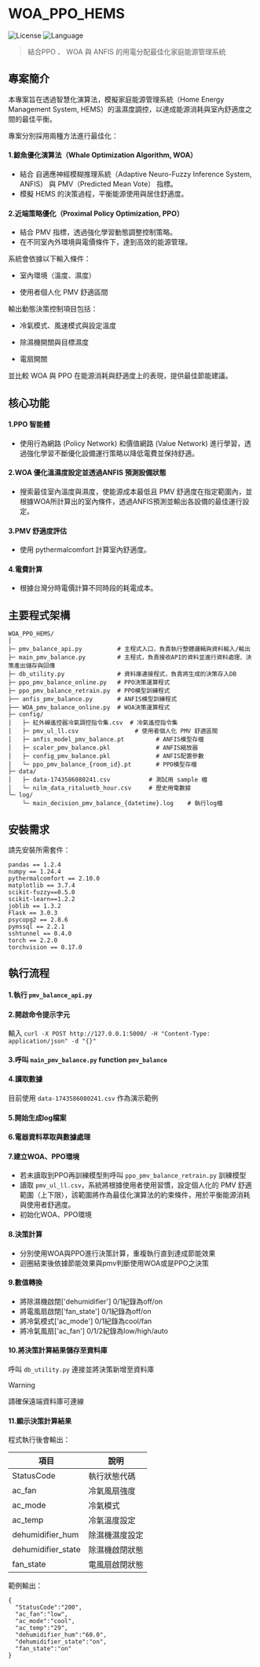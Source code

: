# WOA_PPO_HEMS
![License](https://img.shields.io/badge/license-MIT-yellow)
![Language](https://img.shields.io/badge/language-python-blue)

 > 結合PPO 、 WOA 與 ANFIS 的用電分配最佳化家庭能源管理系統

## 專案簡介

本專案旨在透過智慧化演算法，模擬家庭能源管理系統（Home Energy Management System, HEMS）的溫濕度調控，以達成能源消耗與室內舒適度之間的最佳平衡。

專案分別採用兩種方法進行最佳化：

#### 1.鯨魚優化演算法（Whale Optimization Algorithm, WOA）

 - 結合 自適應神經模糊推理系統（Adaptive Neuro-Fuzzy Inference System, ANFIS） 與 PMV（Predicted Mean Vote） 指標。
 - 模擬 HEMS 的決策過程，平衡能源使用與居住舒適度。

#### 2.近端策略優化（Proximal Policy Optimization, PPO）

 - 結合 PMV 指標，透過強化學習動態調整控制策略。
 - 在不同室內外環境與電價條件下，達到高效的能源管理。

系統會依據以下輸入條件：

 - 室內環境（溫度、濕度）

 - 使用者個人化 PMV 舒適區間

輸出動態決策控制項目包括：

 - 冷氣模式、風速模式與設定溫度

 - 除濕機開關與目標濕度

 - 電扇開關

並比較 WOA 與 PPO 在能源消耗與舒適度上的表現，提供最佳節能建議。

## 核心功能

#### 1.PPO 智能體

 - 使用行為網路 (Policy Network) 和價值網路 (Value Network) 進行學習，透過強化學習不斷優化設備運行策略以降低電費並保持舒適。

#### 2.WOA 優化溫濕度設定並透過ANFIS 預測設備狀態

 - 搜索最佳室內溫度與濕度，使能源成本最低且 PMV 舒適度在指定範圍內，並根據WOA所計算出的室內條件，透過ANFIS預測並輸出各設備的最佳運行設定。

#### 3.PMV 舒適度評估

 - 使用 pythermalcomfort 計算室內舒適度。

#### 4.電費計算

 - 根據台灣分時電價計算不同時段的耗電成本。

## 主要程式架構

```
WOA_PPO_HEMS/
│
├─ pmv_balance_api.py          # 主程式入口，負責執行整體邏輯與資料輸入/輸出
├─ main_pmv_balance.py         # 主程式，負責接收API的資料並進行資料處理、決策產出儲存與回傳
├─ db_utility.py               # 資料庫連接程式，負責將生成的決策存入DB
├─ ppo_pmv_balance_online.py   # PPO決策運算程式
├─ ppo_pmv_balance_retrain.py  # PPO模型訓練程式
├── anfis_pmv_balance.py       # ANFIS模型訓練程式
├── WOA_pmv_balance_online.py  # WOA決策運算程式
├─ config/
│   ├─ 紅外線遙控器冷氣調控指令集.csv  # 冷氣遙控指令集
│   ├─ pmv_ul_ll.csv                # 使用者個人化 PMV 舒適區間
│   ├─ anfis_model_pmv_balance.pt         # ANFIS模型存檔
│   ├─ scaler_pmv_balance.pkl             # ANFIS縮放器
│   ├─ config_pmv_balance.pkl             # ANFIS配置參數
│   └─ ppo_pmv_balance_{room_id}.pt       # PPO模型存檔
├─ data/
│   ├─ data-1743586080241.csv           # 測試用 sample 檔
│   └─ nilm_data_ritaluetb_hour.csv     # 歷史用電數據
└─ log/
    └─ main_decision_pmv_balance_{datetime}.log    # 執行log檔
```

## 安裝需求

請先安裝所需套件：
```
pandas == 1.2.4
numpy == 1.24.4
pythermalcomfort == 2.10.0
matplotlib == 3.7.4
scikit-fuzzy==0.5.0
scikit-learn==1.2.2
joblib == 1.3.2
Flask == 3.0.3
psycopg2 == 2.8.6
pymssql == 2.2.1
sshtunnel == 0.4.0
torch == 2.2.0
torchvision == 0.17.0
```

## 執行流程

#### 1.執行 `pmv_balance_api.py`

#### 2.開啟命令提示字元

輸入 `curl -X POST http://127.0.0.1:5000/ -H "Content-Type: application/json" -d "{}"`

#### 3.呼叫 `main_pmv_balance.py` function `pmv_balance`

#### 4.讀取數據

目前使用 `data-1743586080241.csv` 作為演示範例

#### 5.開始生成log檔案

#### 6.電器資料萃取與數據處理

#### 7.建立WOA、PPO環境

 - 若未讀取到PPO再訓練模型則呼叫 `ppo_pmv_balance_retrain.py` 訓練模型
 - 讀取 `pmv_ul_ll.csv`，系統將根據使用者使用習慣，設定個人化的 PMV 舒適範圍（上下限），該範圍將作為最佳化演算法的約束條件，用於平衡能源消耗與使用者舒適度。
 - 初始化WOA、PPO環境

#### 8.決策計算

 - 分別使用WOA與PPO進行決策計算，重複執行直到達成節能效果
 - 迴圈結束後依據節能效果與pmv判斷使用WOA或是PPO之決策

#### 9.數值轉換

 - 將除濕機啟閉['dehumidifier'] 0/1紀錄為off/on
 - 將電風扇啟閉['fan_state'] 0/1紀錄為off/on
 - 將冷氣模式['ac_mode'] 0/1紀錄為cool/fan
 - 將冷氣風扇['ac_fan'] 0/1/2紀錄為low/high/auto

#### 10.將決策計算結果儲存至資料庫

呼叫 `db_utility.py` 連接並將決策新增至資料庫

> [!WARNING]
> 請確保遠端資料庫可連線

#### 11.顯示決策計算結果

程式執行後會輸出：

| 項目 | 說明 |
|-----|------|
| StatusCode | 執行狀態代碼 |
| ac_fan | 冷氣風扇強度 |
| ac_mode | 冷氣模式 |
| ac_temp | 冷氣溫度設定 |
| dehumidifier_hum | 除濕機濕度設定 |
| dehumidifier_state| 除濕機啟閉狀態 |
| fan_state | 電風扇啟閉狀態 |

範例輸出：
```
{
  "StatusCode":"200",
  "ac_fan":"low",
  "ac_mode":"cool",
  "ac_temp":"29",
  "dehumidifier_hum":"60.0",
  "dehumidifier_state":"on",
  "fan_state":"on"
}
```
